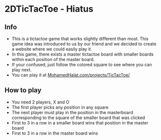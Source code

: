 # 2DTicTacToe - Hiatus

## Info
- This is a tictactoe game that works slightly different than most. This game idea was introduced to us by our friend and we decided to create a website where we could easily play it. 
- In this game, there exists a master tictactoe board with smaller boards within each position of the master board. 
- If your confused, just follow the colored square to see where you can play next. 
- You can play it at [MohamedHalat.com/projects/TicTacToe/](https://ahmedhalat.github.io/2DTicTacToe/)

## How to play
- You need 2 players, X and O
- The first player picks any position in any square
- The next player must play in the position in the masterboard corresponding to the square of the smaller board that was clicked
- First to 3 in a row in a smaller board wins that position in the master board
- First to 3 in a row in the master board wins
